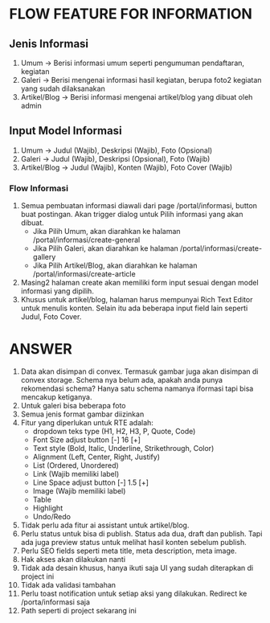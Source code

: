 # FLOW FEATURE FOR INFORMATION

## Jenis Informasi

1. Umum → Berisi informasi umum seperti pengumuman pendaftaran, kegiatan
2. Galeri → Berisi mengenai informasi hasil kegiatan, berupa foto2 kegiatan yang sudah dilaksanakan
3. Artikel/Blog → Berisi informasi mengenai artikel/blog yang dibuat oleh admin

## Input Model Informasi

1. Umum → Judul (Wajib), Deskripsi (Wajib), Foto (Opsional)
2. Galeri → Judul (Wajib), Deskripsi (Opsional), Foto (Wajib)
3. Artikel/Blog → Judul (Wajib), Konten (Wajib), Foto Cover (Wajib)

### Flow Informasi

1. Semua pembuatan informasi diawali dari page /portal/informasi, button buat postingan. Akan trigger dialog untuk Pilih informasi yang akan dibuat.
   - Jika Pilih Umum, akan diarahkan ke halaman /portal/informasi/create-general
   - Jika Pilih Galeri, akan diarahkan ke halaman /portal/informasi/create-gallery
   - Jika Pilih Artikel/Blog, akan diarahkan ke halaman /portal/informasi/create-article
2. Masing2 halaman create akan memiliki form input sesuai dengan model informasi yang dipilih.
3. Khusus untuk artikel/blog, halaman harus mempunyai Rich Text Editor untuk menulis konten. Selain itu ada beberapa input field lain seperti Judul, Foto Cover.

# ANSWER

1. Data akan disimpan di convex. Termasuk gambar juga akan disimpan di convex storage. Schema nya belum ada, apakah anda punya rekomendasi schema? Hanya satu schema namanya iformasi tapi bisa mencakup ketiganya.
2. Untuk galeri bisa beberapa foto
3. Semua jenis format gambar diizinkan
4. Fitur yang diperlukan untuk RTE adalah:
   - dropdown teks type (H1, H2, H3, P, Quote, Code)
   - Font Size adjust button [-] 16 [+]
   - Text style (Bold, Italic, Underline, Strikethrough, Color)
   - Alignment (Left, Center, Right, Justify)
   - List (Ordered, Unordered)
   - Link (Wajib memiliki label)
   - Line Space adjust button [-] 1.5 [+]
   - Image (Wajib memiliki label)
   - Table
   - Highlight
   - Undo/Redo
5. Tidak perlu ada fitur ai assistant untuk artikel/blog.
6. Perlu status untuk bisa di publish. Status ada dua, draft dan publish. Tapi ada juga preview status untuk melihat hasil konten sebelum publish.
7. Perlu SEO fields seperti meta title, meta description, meta image.
8. Hak akses akan dilakukan nanti
9. Tidak ada desain khusus, hanya ikuti saja UI yang sudah diterapkan di project ini
10. Tidak ada validasi tambahan
11. Perlu toast notification untuk setiap aksi yang dilakukan. Redirect ke /porta/informasi saja
12. Path seperti di project sekarang ini

